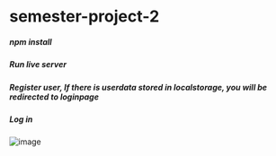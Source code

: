 # semester-project-2

##### npm install
##### Run live server
##### Register user, If there is userdata stored in localstorage, you will be redirected to loginpage
##### Log in

![image](https://github.com/flanderos/semester-project-2/assets/24903009/f794cbee-ed02-4ee5-895e-6adb760ddbac)

